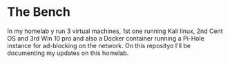 # The Bench

In my homelab y run 3 virtual machines, 1st one running Kali linux, 2nd Cent OS and 3rd Win 10 pro and also a Docker container running a Pi-Hole instance for ad-blocking on the network. On this reposityo I'll be documenting my updates on this homelab.
